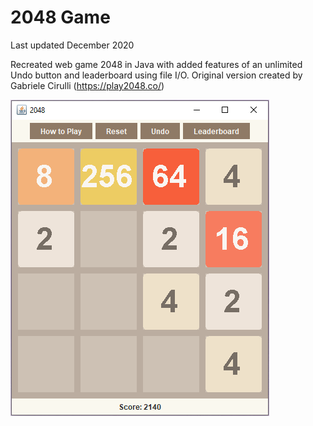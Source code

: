 # 2048 Game
Last updated December 2020

Recreated web game 2048 in Java with added features of an unlimited Undo button and leaderboard using file I/O.
Original version created by Gabriele Cirulli (https://play2048.co/)

![game demo](Demo.png)
